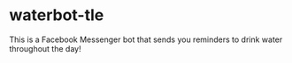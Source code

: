 # waterbot-tle
This is a Facebook Messenger bot that sends you reminders to drink water throughout the day!
